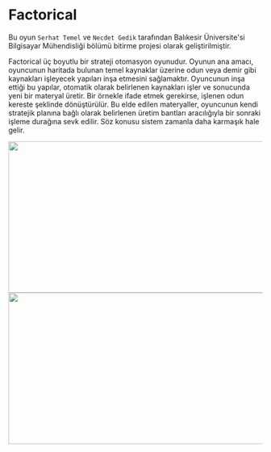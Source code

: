 
# Factorical

Bu oyun `Serhat Temel` ve `Necdet Gedik` tarafından Balıkesir Üniversite'si Bilgisayar Mühendisliği bölümü bitirme projesi olarak geliştirilmiştir.

Factorical üç boyutlu bir strateji otomasyon oyunudur. Oyunun ana amacı, oyuncunun haritada bulunan temel kaynaklar üzerine odun veya demir gibi kaynakları işleyecek yapıları inşa
etmesini sağlamaktır. Oyuncunun inşa ettiği bu yapılar, otomatik olarak belirlenen kaynakları işler ve sonucunda yeni bir materyal üretir. Bir örnekle ifade etmek gerekirse, işlenen odun
kereste şeklinde dönüştürülür. Bu elde edilen materyaller, oyuncunun kendi stratejik planına bağlı olarak belirlenen üretim
bantları aracılığıyla bir sonraki işleme durağına sevk edilir. Söz konusu sistem zamanla daha karmaşık hale gelir.

<img src="https://github.com/serhattemel/Factory-Game-3D/assets/53862681/275f116e-d16d-4a75-81e0-b57382056621" width="550" height="300">

<img src="![fabrika](https://github.com/serhattemel/Factory-Game-3D/assets/53862681/de7208b9-d503-42e4-98d9-5718f50b899c)" width="550" height="300">


